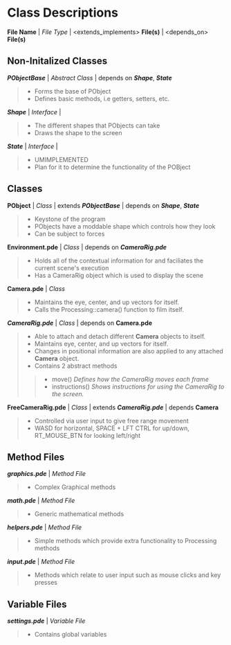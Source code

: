 # Class Descriptions

__File Name__ | _File Type_ | <extends_implements> __File(s)__ | <depends_on> __File(s)__

## Non-Initalized Classes

*__PObjectBase__* | _Abstract Class_ | depends on *__Shape__*, *__State__*
  
  > * Forms the base of PObject
  > * Defines basic methods, i.e getters, setters, etc.

*__Shape__* | _Interface_ | 

  > * The different shapes that PObjects can take
  > * Draws the shape to the screen

*__State__* | _Interface_ |

  > * UMIMPLEMENTED
  > * Plan for it to determine the functionality of the POBject

## Classes

__PObject__ | _Class_ | extends *__PObjectBase__* | depends on *__Shape__*, *__State__*

  > * Keystone of the program
  > * PObjects have a moddable shape which controls how they look
  > * Can be subject to forces

__Environment.pde__ | _Class_ | depends on *__CameraRig.pde__*

  > * Holds all of the contextual information for and faciliates the current scene's execution
  > * Has a CameraRig object which is used to display the scene

__Camera.pde__ | _Class_

  > * Maintains the eye, center, and up vectors for itself.
  > * Calls the Processing::camera() function to film itself.

*__CameraRig.pde__* | _Class_ | depends on __Camera.pde__

  > * Able to attach and detach different __Camera__ objects to itself.
  > * Maintains eye, center, and up vectors for itself.
  > * Changes in positional information are also applied to any attached __Camera__ object.
  > * Contains 2 abstract methods
  >> * move() _Defines how the CameraRig moves each frame_
  >> * instructions() _Shows instructions for using the CameraRig to the screen._

__FreeCameraRig.pde__ | _Class_ | extends *__CameraRig.pde__* | depends __Camera__

  > * Controlled via user input to give free range movement
  > * WASD for horizontal, SPACE + LFT CTRL for up/down, RT_MOUSE_BTN for looking left/right

## Method Files

*__graphics.pde__* | _Method File_

  > * Complex Graphical methods

*__math.pde__* | _Method File_

  > * Generic mathematical methods

*__helpers.pde__* | _Method File_
  
  > * Simple methods which provide extra functionality to Processing methods


*__input.pde__* | _Method File_
  
  > * Methods which relate to user input such as mouse clicks and key presses

## Variable Files

*__settings.pde__* | _Variable File_

  > * Contains global variables

